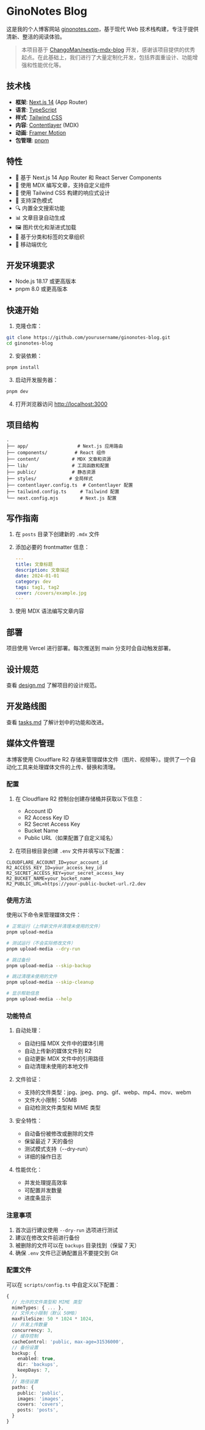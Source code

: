 # GinoNotes Blog

这是我的个人博客网站 [ginonotes.com](https://ginonotes.com)，基于现代 Web 技术栈构建，专注于提供清新、整洁的阅读体验。

> 本项目基于 [ChangoMan/nextjs-mdx-blog](https://github.com/ChangoMan/nextjs-mdx-blog) 开发，感谢该项目提供的优秀起点。在此基础上，我们进行了大量定制化开发，包括界面重设计、功能增强和性能优化等。

## 技术栈

- **框架**: [Next.js 14](https://nextjs.org/) (App Router)
- **语言**: [TypeScript](https://www.typescriptlang.org/)
- **样式**: [Tailwind CSS](https://tailwindcss.com/)
- **内容**: [Contentlayer](https://contentlayer.dev/) (MDX)
- **动画**: [Framer Motion](https://www.framer.com/motion/)
- **包管理**: [pnpm](https://pnpm.io/)

## 特性

- 🚀 基于 Next.js 14 App Router 和 React Server Components
- 📝 使用 MDX 编写文章，支持自定义组件
- 🎨 使用 Tailwind CSS 构建的响应式设计
- 🌙 支持深色模式
- 🔍 内置全文搜索功能
- 📊 文章目录自动生成
- 🖼️ 图片优化和渐进式加载
- 🎯 基于分类和标签的文章组织
- 📱 移动端优化

## 开发环境要求

- Node.js 18.17 或更高版本
- pnpm 8.0 或更高版本

## 快速开始

1. 克隆仓库：

```bash
git clone https://github.com/yourusername/ginonotes-blog.git
cd ginonotes-blog
```

2. 安装依赖：

```bash
pnpm install
```

3. 启动开发服务器：

```bash
pnpm dev
```

4. 打开浏览器访问 [http://localhost:3000](http://localhost:3000)

## 项目结构

```
.
├── app/                  # Next.js 应用路由
├── components/          # React 组件
├── content/            # MDX 文章和资源
├── lib/                # 工具函数和配置
├── public/             # 静态资源
├── styles/            # 全局样式
├── contentlayer.config.ts  # Contentlayer 配置
├── tailwind.config.ts     # Tailwind 配置
└── next.config.mjs        # Next.js 配置
```

## 写作指南

1. 在 `posts` 目录下创建新的 `.mdx` 文件
2. 添加必要的 frontmatter 信息：

   ```yaml
   ---
   title: 文章标题
   description: 文章描述
   date: 2024-01-01
   category: dev
   tags: tag1, tag2
   cover: /covers/example.jpg
   ---
   ```

3. 使用 MDX 语法编写文章内容

## 部署

项目使用 Vercel 进行部署。每次推送到 main 分支时会自动触发部署。

## 设计规范

查看 [design.md](./design.md) 了解项目的设计规范。

## 开发路线图

查看 [tasks.md](./tasks.md) 了解计划中的功能和改进。

## 媒体文件管理

本博客使用 Cloudflare R2 存储来管理媒体文件（图片、视频等）。提供了一个自动化工具来处理媒体文件的上传、替换和清理。

### 配置

1. 在 Cloudflare R2 控制台创建存储桶并获取以下信息：
   - Account ID
   - R2 Access Key ID
   - R2 Secret Access Key
   - Bucket Name
   - Public URL（如果配置了自定义域名）

2. 在项目根目录创建 `.env` 文件并填写以下配置：
```env
CLOUDFLARE_ACCOUNT_ID=your_account_id
R2_ACCESS_KEY_ID=your_access_key_id
R2_SECRET_ACCESS_KEY=your_secret_access_key
R2_BUCKET_NAME=your_bucket_name
R2_PUBLIC_URL=https://your-public-bucket-url.r2.dev
```

### 使用方法

使用以下命令来管理媒体文件：

```bash
# 正常运行（上传新文件并清理未使用的文件）
pnpm upload-media

# 测试运行（不会实际修改文件）
pnpm upload-media --dry-run

# 跳过备份
pnpm upload-media --skip-backup

# 跳过清理未使用的文件
pnpm upload-media --skip-cleanup

# 显示帮助信息
pnpm upload-media --help
```

### 功能特点

1. 自动处理：
   - 自动扫描 MDX 文件中的媒体引用
   - 自动上传新的媒体文件到 R2
   - 自动更新 MDX 文件中的引用路径
   - 自动清理未使用的本地文件

2. 文件验证：
   - 支持的文件类型：jpg、jpeg、png、gif、webp、mp4、mov、webm
   - 文件大小限制：50MB
   - 自动检测文件类型和 MIME 类型

3. 安全特性：
   - 自动备份被修改或删除的文件
   - 保留最近 7 天的备份
   - 测试模式支持（--dry-run）
   - 详细的操作日志

4. 性能优化：
   - 并发处理提高效率
   - 可配置并发数量
   - 进度条显示

### 注意事项

1. 首次运行建议使用 `--dry-run` 选项进行测试
2. 建议在修改文件前进行备份
3. 被删除的文件可以在 `backups` 目录找到（保留 7 天）
4. 确保 `.env` 文件已正确配置且不要提交到 Git

### 配置文件

可以在 `scripts/config.ts` 中自定义以下配置：

```typescript
{
  // 允许的文件类型和 MIME 类型
  mimeTypes: { ... },
  // 文件大小限制（默认 50MB）
  maxFileSize: 50 * 1024 * 1024,
  // 并发上传数量
  concurrency: 3,
  // 缓存控制
  cacheControl: 'public, max-age=31536000',
  // 备份设置
  backup: {
    enabled: true,
    dir: 'backups',
    keepDays: 7,
  },
  // 路径设置
  paths: {
    public: 'public',
    images: 'images',
    covers: 'covers',
    posts: 'posts',
  }
}
```
